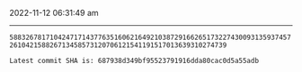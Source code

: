 2022-11-12 06:31:49 am

---

`5883267817104247171437763516062164921038729166265173227430093135937457261042158826713458573120706121541191517013639310274739`

`Latest commit SHA is: 687938d349bf95523791916dda80cac0d5a55adb `

